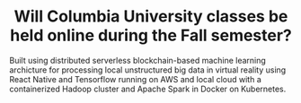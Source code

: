 <h1 align="center">Will Columbia University classes be held online during the Fall semester?</h1>

Built using distributed serverless blockchain-based machine learning archicture for processing local unstructured big data in virtual reality using React Native and Tensorflow running on AWS and local cloud with a containerized Hadoop cluster and Apache Spark in Docker on Kubernetes.

